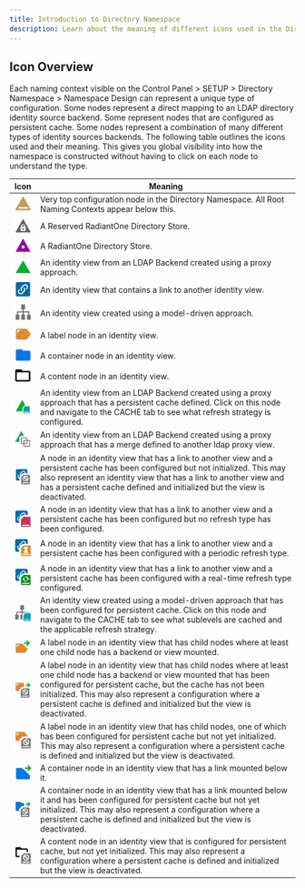 ```yaml
---
title: Introduction to Directory Namespace
description: Learn about the meaning of different icons used in the Directory Namespace. 
---
```


## Icon Overview

Each naming context visible on the Control Panel > SETUP > Directory Namespace > Namespace Design can represent a unique type of configuration. Some nodes represent a direct mapping to an LDAP directory identity source backend. Some represent nodes that are configured as persistent cache. Some nodes represent a combination of many different types of identity sources backends. The following table outlines the icons used and their meaning. This gives you global visibility into how the namespace is constructed without having to click on each node to understand the type.

Icon	| Meaning
-|-
![All Root Naming Contexts](Media/root-naming-context.jpg)	| Very top configuration node in the Directory Namespace. All Root Naming Contexts appear below this.
![Reserved RadiantOne Directory Store](Media/reserved-r1-directory.jpg)	| A Reserved RadiantOne Directory Store.
![RadiantOne Directory Store](Media/r1-directory-store.jpg)	| A RadiantOne Directory Store.
![LDAP Proxy View](Media/ldap-backend-proxy.jpg)	| An identity view from an LDAP Backend created using a proxy approach.
![Link](Media/link.jpg)	| An identity view that contains a link to another identity view.
![Model Driven View](Media/virtual-tree.jpg) | An identity view created using a model-driven approach.
![Label Node](Media/label.jpg) | A label node in an identity view.
![Container Node](Media/container.jpg) | A container node in an identity view.
![Content Node](Media/content.jpg) | A content node in an identity view.
![Cached LDAP Proxy View](Media/cache-proxy.jpg) | An identity view from an LDAP Backend created using a proxy approach that has a persistent cache defined. Click on this node and navigate to the CACHE tab to see what refresh strategy is configured.
![Merged LDAP Proxy View](Media/ldap-backend-merged.jpg) | An identity view from an LDAP Backend created using a proxy approach that has a merge defined to another ldap proxy view.
![Plus symbol](Media/link-no-cache-init.jpg) | A node in an identity view that has a link to another view and a persistent cache has been configured but not initialized. This may also represent an identity view that has a link to another view and has a persistent cache defined and initialized but the view is deactivated.
![Plus symbol](Media/link-no-cache-refresh.jpg) | A node in an identity view that has a link to another view and a persistent cache has been configured but no refresh type has been configured.
![Plus symbol](Media/link-cache-periodic-refresh.jpg) | A node in an identity view that has a link to another view and a persistent cache has been configured with a periodic refresh type.
![Plus symbol](Media/link-cache-realtime-refresh.jpg) | A node in an identity view that has a link to another view and a persistent cache has been configured with a real-time refresh type configured.
![Plus symbol](Media/cache-virtualtree.jpg) | An identity view created using a model-driven approach that has been configured for persistent cache. Click on this node and navigate to the CACHE tab to see what sublevels are cached and the applicable refresh strategy.
![Plus symbol](Media/label-with-link.jpg) | A label node in an identity view that has child nodes where at least one child node has a backend or view mounted.
![Plus symbol](Media/label-with-link-no-cache-init.jpg) | A label node in an identity view that has child nodes where at least one child node has a backend or view mounted that has been configured for persistent cache, but the cache has not been initialized. This may also represent a configuration where a persistent cache is defined and initialized but the view is deactivated.
![Plus symbol](Media/label-no-cache-init.jpg) | A label node in an identity view that has child nodes, one of which has been configured for persistent cache but not yet initialized. This may also represent a configuration where a persistent cache is defined and initialized but the view is deactivated.
![Plus symbol](Media/container-link.jpg) | A container node in an identity view that has a link mounted below it.
![Container Node with Cache](Media/container-link-no-cache-init.jpg) | A container node in an identity view that has a link mounted below it and has been configured for persistent cache but not yet initialized. This may also represent a configuration where a persistent cache is defined and initialized but the view is deactivated.
![Content Node with Cache](Media/content-no-cache-init.jpg) | A content node in an identity view that is configured for persistent cache, but not yet initialized. This may also represent a configuration where a persistent cache is defined and initialized but the view is deactivated.
